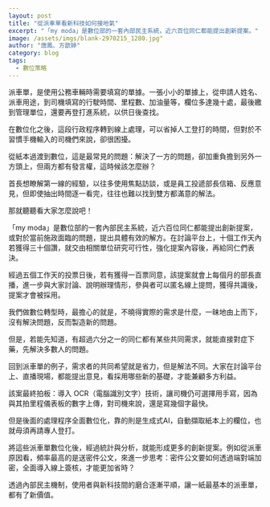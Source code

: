 ```yaml
---
layout: post
title: "從派車單看新科技如何接地氣"
excerpt: "「my moda」是數位部的一套內部民主系統，近六百位同仁都能提出創新提案。"
image: /assets/imgs/blank-2970215_1280.jpg"
author: "唐鳳、方歆婷"
category: blog
tags:
  - 數位策略
---
```


派車單，是使用公務車輛時需要填寫的單據。一張小小的單據上，從申請人姓名、派車用途，到司機填寫的行駛時間、里程數、加油量等，欄位多達幾十處，最後繳到管理單位，還要再登打進系統，以供日後查找。

在數位化之後，這段行政程序轉到線上處理，可以省掉人工登打的時間，但對於不習慣手機輸入的司機們來說，卻很困擾。

從紙本過渡到數位，這是最常見的問題：解決了一方的問題，卻加重負擔到另外一方頭上，但兩方都有發言權，這時候該怎麼辦？

首長想瞭解第一線的經驗，以往多使用焦點訪談，或是員工投遞部長信箱、反應意見，但即使抽出時間逐一看完，往往也難以找到雙方都滿意的解法。

那就聽聽看大家怎麼說吧！

「my moda」是數位部的一套內部民主系統，近六百位同仁都能提出創新提案，或對於當前施政面臨的問題，提出具體有效的解方。在討論平台上，十個工作天內若獲得三十個讚，就交由相關單位研究可行性，強化提案內容後，再給同仁們表決。

經過五個工作天的投票日後，若有獲得一百票同意，該提案就會上每個月的部長直播，進一步與大家討論、說明辦理情形，參與者可以匿名線上提問，獲得共識後，提案才會被採用。

我們做數位轉型時，最擔心的就是，不曉得實際的需求是什麼，一昧地由上而下，沒有解決問題，反而製造新的問題。

但是，若能先知道，有超過六分之一的同仁都有某些共同需求，就能直接對症下藥，先解決多數人的問題。

回到派車單的例子，需求者的共同希望就是省力，但是解法不同。大家在討論平台上、直播現場，都能提出意見，看採用哪些新的基礎，才能兼顧多方利益。

該案最終拍板：導入 OCR（電腦識別文字）技術，讓司機仍可選擇用手寫，因為與其拍里程儀表板的數字上傳，對司機來說，還是寫幾個字最快。

但是後面的處理程序全面數位化，靠的則是生成式AI，自動擷取紙本上的欄位，也就毋須再請專人登打。

將這些派車單數位化後，經過統計與分析，就能形成更多的創新提案。例如從派車原因看，頻率最高的是送密件公文，來進一步思考：密件公文要如何透過端對端加密，全面導入線上簽核，才能更加省時？

透過內部民主機制，使用者與新科技間的磨合逐漸平順，讓一紙最基本的派車單，都有了新價值。
